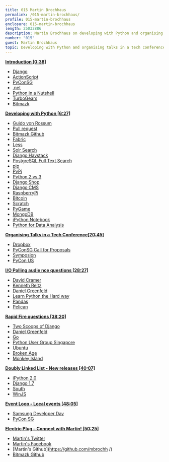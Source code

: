 ```yaml
---
title: 015 Martin Brochhaus
permalink: /015-martin-brochhaus/
profile: 015-martin-brochhaus
enclosure: 015-martin-brochhaus
length: 25032886
description: Martin Brochhaus on developing with Python and organising talks in a tech conference.
number: "015"
guest: Martin Brochhaus
topic: Developing with Python and organising talks in a tech conference
---
```


**[Introduction [0:38]](#t=0:38)**

- [Django](https://www.djangoproject.com/)
- [ActionScript](http://en.wikipedia.org/wiki/ActionScript)
- [PyConSG](https://pycon.sg)
- [.net](http://www.microsoft.com/net )
- [Python in a Nutshell](http://shop.oreilly.com/product/9780596100469.do)
- [TurboGears](http://turbogears.org/)
- [Bitmazk](http://www.bitmazk.com/ )

**[Developing with Python [6:27]](#t=6:27)**

- [Guido von Rossum](http://en.wikipedia.org/wiki/Guido_van_Rossum)
- [Pull request](https://help.github.com/articles/using-pull-requests)
- [Bitmazk Github](https://github.com/bitmazk)
- [Fabric](http://docs.fabfile.org/en/1.8/)
- [Less](http://lesscss.org/)
- [Solr Search](https://lucene.apache.org/solr/)
- [Django Haystack](http://haystacksearch.org/)
- [PostgreSQL Full Text Search](http://www.postgresql.org/docs/8.3/static/textsearch.html)
- [pip](https://pypi.python.org/pypi/pip)
- [PyPi](https://pypi.python.org/pypi)
- [Python 2 vs 3](https://wiki.python.org/moin/Python2orPython3/)
- [Django Shop](https://www.django-cms.org/en/e-commerce/)
- [Django CMS](https://www.django-cms.org/en/)
- [RaspberryPi](http://www.raspberrypi.org)
- [Bitcoin](http://en.wikipedia.org/wiki/Bitcoin)
- [Scratch](http://scratch.mit.edu/)
- [PyGame](http://www.pygame.org/news.html)
- [MongoDB](https://www.mongodb.org/)
- [iPython Notebook](http://ipython.org/notebook.html)
- [Python for Data Analysis](http://shop.oreilly.com/product/0636920023784.do)


**[Organising Talks in a Tech Conference[20:45]](#t=20:45)**

- [Dropbox](http://dropbox.com/)
- [PyConSG Call for Proposals](https://pycon.sg/proposals/)
- [Symposion](https://github.com/pinax/symposion)
- [PyCon US](http://www.pycon.org/)


**[I/O Polling audie nce questions [28:27]](#t=28:27)**

- [David Cramer](http://justcramer.com)
- [Kenneth Reitz](kennethreitz.org/)
- [Daniel Greenfeld](pydanny.com)
- [Learn Python the Hard way](http://learnpythonthehardway.org/)
- [Pandas](http://pandas.pydata.org/)
- [Pelican](https://github.com/getpelican/pelican)


**[Rapid Fire questions [38:20]](#t=38:20)**

- [Two Scoops of Django](http://twoscoopspress.org/products/two-scoops-of-django-1-5)
- [Daniel Greenfeld](pydanny.com)
- [Go](http://golang.org/)
- [Python User Group Singapore](https://groups.google.com/forum/#!forum/pythonsg)
- [Ubuntu](http://www.ubuntu.com/)
- [Broken Age](http://www.brokenagegame.com/)
- [Monkey Island](http://en.wikipedia.org/wiki/The_Secret_of_Monkey_Island)


**[Doubly Linked List -  New releases [40:07]](#t=40:07)**

- [iPython 2.0](http://ipython.org/ipython-doc/2/whatsnew/version2.0.html)
- [Django 1.7](https://docs.djangoproject.com/en/dev/releases/1.7/)
- [South](http://south.readthedocs.org/en/latest/commands.html)
- [WinJS](https://github.com/winjs/winjs)


**[Event Loop - Local events [48:05]](#t=48:05)**

- [Samsung Developer Day](http://samsungdevs.asia/space/event-Event-upcomingList.rol#)
- [PyCon SG](https://pycon.sg/)


**[Electric Plug  – Connect with Martin! [50:25]](#t=50:25)**

- [Martin's Twitter](https://twitter.com/mbrochh)
- [Martin's Facebook](https://facebook.com/mbrochh)
- [Martin's Github](https://github.com/mbrochh /)
- [Bitmazk Github](https://github.com/bitmazk)

